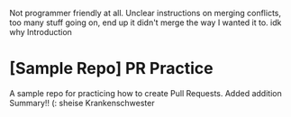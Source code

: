 Not programmer friendly at all. Unclear instructions on merging conflicts, too many stuff going on, end up it didn't merge the way I wanted it to. idk why
Introduction
# [Sample Repo] PR Practice
A sample repo for practicing how to create Pull Requests. Added addition Summary!! (:
sheise
Krankenschwester
